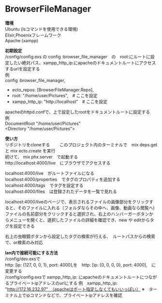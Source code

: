 # BrowserFileManager

**環境**  
  Ubuntu (lsコマンドを使用できる環境)  
  Elixir,Phoenixフレームワーク  
  Apache (xampp)  

**初期設定**  
  /config/config.exs の config :browser_file_manager　の　root:にルートに設定したい絶対パス、xampp_http_ip:にapacheのドキュメントルートにアクセスするurlを設定する  
  例  
  config :browser_file_manager,  
  - ecto_repos: [BrowserFileManager.Repo],  
  - root: "/home/user/Pictures",　# ここを設定  
  - xampp_http_ip: "http://localhost"　# ここを設定  
  
  apacheのhttpd.confで、上で設定したrootをドキュメントルートに設定する  
  例  
  DocumentRoot "/home/user/Pictures"  
      <Directory "/home/user/Pictures">  

**使い方**  
  リポジトリをcloneする　　
  このプロジェクト内のターミナルで　mix deps.get と mix ecto.create を実行  
  続けて、 mix phx.server　で起動する  
  http://localhost:4000/live　にブラウザでアクセスする  
  
  localhost:4000/live　がルートファイルになる  
  localhost:4000/properties　でタグのプロパティを追加する  
  localhost:4000/tags　でタグを設定する  
  localhost:4000/files　は登録されたデータを一覧で見れる  
    
  localhost:4000/liveのページで、表示されるファイルの画像部分をクリックすると、そのファイルに入れる（フォルダならその中へ、画像、動画なら閲覧へ)  
  ファイルの名前部分をクリックすると選択され、右上のハンバーガーボタンからメニューを開くと、選択したファイルの詳細を確認でき、new や editからタグを設定できる  
  
  右上の虫眼鏡ボタンから設定したタグの検索が行える、　ルートパスからの検索で、or検索のみ対応  

**lan内で接続可能にする方法**  
  /config/dev.exsで  
    http: [ip: {127, 0, 0, 1}, port: 4000],を　http: [ip: {0, 0, 0, 0}, port: 4000],　に変更する  
  /config/config.exsで
    xampp_http_ip: にapacheのドキュメントルートにつながるプライベートipアドレスのurlにする
    例　xampp_http_ip: "http://172.16.232.97"　（apacheはポート指定しなくてもいいっぽい）
    ※　ターミナル上でipコマンドなどで、プライベートipアドレスを確認
